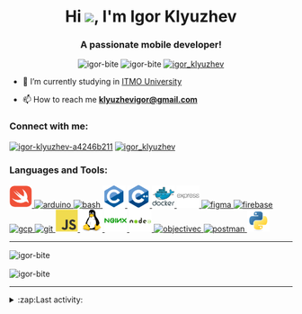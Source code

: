 <h1 align="center">Hi <img src="https://media.giphy.com/media/hvRJCLFzcasrR4ia7z/giphy.gif" width="25px">, I'm Igor Klyuzhev</h1>
<h3 align="center">A passionate mobile developer!</h3>

<p align="center"> 
<img src="https://komarev.com/ghpvc/?username=igor-bite&label=Profile%20views&color=70C845&style=flat" alt="igor-bite" />

<img src="https://img.shields.io/github/followers/Igor-bite?style=social" alt="igor-bite" />

<a href="https://igor-bite.github.io" target="blank">
<img src="https://img.shields.io/badge/IgorKlyuzhev-WebSite-brightgreen" alt="igor_klyuzhev" /></a> 
 </p>

- 🔭 I’m currently studying in [ITMO University](https://itmo.ru/ru/)

- 📫 How to reach me **klyuzhevigor@gmail.com**

<h3 align="left">Connect with me:</h3>
<p align="left">
<a href="https://linkedin.com/in/igor-klyuzhev-a4246b211" target="blank"><img align="center" src="https://raw.githubusercontent.com/rahuldkjain/github-profile-readme-generator/master/src/images/icons/Social/linked-in-alt.svg" alt="igor-klyuzhev-a4246b211" height="30" width="40" /></a>
<a href="https://instagram.com/igor_klyuzhev" target="blank"><img align="center" src="https://raw.githubusercontent.com/rahuldkjain/github-profile-readme-generator/master/src/images/icons/Social/instagram.svg" alt="igor_klyuzhev" height="30" width="40" /></a>
</p>

<h3 align="left">Languages and Tools:</h3>
<p align="left"> <a href="https://developer.apple.com/swift/" target="_blank"> <img src="https://raw.githubusercontent.com/devicons/devicon/master/icons/swift/swift-original.svg" alt="swift" width="40" height="40"/> </a> <a href="https://www.arduino.cc/" target="_blank"> <img src="https://cdn.worldvectorlogo.com/logos/arduino-1.svg" alt="arduino" width="40" height="40"/> </a> <a href="https://www.gnu.org/software/bash/" target="_blank"> <img src="https://www.vectorlogo.zone/logos/gnu_bash/gnu_bash-icon.svg" alt="bash" width="40" height="40"/> </a> <a href="https://www.cprogramming.com/" target="_blank"> <img src="https://raw.githubusercontent.com/devicons/devicon/master/icons/c/c-original.svg" alt="c" width="40" height="40"/> </a> <a href="https://www.w3schools.com/cpp/" target="_blank"> <img src="https://raw.githubusercontent.com/devicons/devicon/master/icons/cplusplus/cplusplus-original.svg" alt="cplusplus" width="40" height="40"/> </a> <a href="https://www.docker.com/" target="_blank"> <img src="https://raw.githubusercontent.com/devicons/devicon/master/icons/docker/docker-original-wordmark.svg" alt="docker" width="40" height="40"/> </a> <a href="https://expressjs.com" target="_blank"> <img src="https://raw.githubusercontent.com/devicons/devicon/master/icons/express/express-original-wordmark.svg" alt="express" width="40" height="40"/> </a> <a href="https://www.figma.com/" target="_blank"> <img src="https://www.vectorlogo.zone/logos/figma/figma-icon.svg" alt="figma" width="40" height="40"/> </a> <a href="https://firebase.google.com/" target="_blank"> <img src="https://www.vectorlogo.zone/logos/firebase/firebase-icon.svg" alt="firebase" width="40" height="40"/> </a> <a href="https://cloud.google.com" target="_blank"> <img src="https://www.vectorlogo.zone/logos/google_cloud/google_cloud-icon.svg" alt="gcp" width="40" height="40"/> </a> <a href="https://git-scm.com/" target="_blank"> <img src="https://www.vectorlogo.zone/logos/git-scm/git-scm-icon.svg" alt="git" width="40" height="40"/> </a> <a href="https://developer.mozilla.org/en-US/docs/Web/JavaScript" target="_blank"> <img src="https://raw.githubusercontent.com/devicons/devicon/master/icons/javascript/javascript-original.svg" alt="javascript" width="40" height="40"/> </a> <a href="https://www.linux.org/" target="_blank"> <img src="https://raw.githubusercontent.com/devicons/devicon/master/icons/linux/linux-original.svg" alt="linux" width="40" height="40"/> </a> <a href="https://www.nginx.com" target="_blank"> <img src="https://raw.githubusercontent.com/devicons/devicon/master/icons/nginx/nginx-original.svg" alt="nginx" width="40" height="40"/> </a> <a href="https://nodejs.org" target="_blank"> <img src="https://raw.githubusercontent.com/devicons/devicon/master/icons/nodejs/nodejs-original-wordmark.svg" alt="nodejs" width="40" height="40"/> </a> <a href="https://developer.apple.com/library/archive/documentation/Cocoa/Conceptual/ProgrammingWithObjectiveC/Introduction/Introduction.html" target="_blank"> <img src="https://www.vectorlogo.zone/logos/apple_objectivec/apple_objectivec-icon.svg" alt="objectivec" width="40" height="40"/> </a> <a href="https://postman.com" target="_blank"> <img src="https://www.vectorlogo.zone/logos/getpostman/getpostman-icon.svg" alt="postman" width="40" height="40"/> </a> <a href="https://www.python.org" target="_blank"> <img src="https://raw.githubusercontent.com/devicons/devicon/master/icons/python/python-original.svg" alt="python" width="40" height="40"/> </a> </p>

---

<p><img align="center" src="https://github-readme-stats.vercel.app/api?username=igor-bite&show_icons=true&theme=dracula&locale=en" alt="igor-bite" /></p>

<p><img align="center" src="https://github-readme-stats.vercel.app/api/top-langs?username=igor-bite&show_icons=true&theme=dracula&locale=en&layout=compact" alt="igor-bite" /></p>

---

<details>
<summary>:zap:Last activity:</summary>

<!--START_SECTION:activity-->
1. 🎉 Merged PR [#11](https://github.com/Igor-bite/ScheduleApp/pull/11) in [Igor-bite/ScheduleApp](https://github.com/Igor-bite/ScheduleApp)
2. 💪 Opened PR [#11](https://github.com/Igor-bite/ScheduleApp/pull/11) in [Igor-bite/ScheduleApp](https://github.com/Igor-bite/ScheduleApp)
3. 🎉 Merged PR [#10](https://github.com/Igor-bite/ScheduleApp/pull/10) in [Igor-bite/ScheduleApp](https://github.com/Igor-bite/ScheduleApp)
4. 💪 Opened PR [#10](https://github.com/Igor-bite/ScheduleApp/pull/10) in [Igor-bite/ScheduleApp](https://github.com/Igor-bite/ScheduleApp)
5. 🎉 Merged PR [#9](https://github.com/Igor-bite/ScheduleApp/pull/9) in [Igor-bite/ScheduleApp](https://github.com/Igor-bite/ScheduleApp)
<!--END_SECTION:activity-->

</details>
